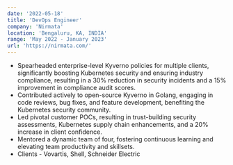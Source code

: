 ```yaml
---
date: '2022-05-18'
title: 'DevOps Engineer'
company: 'Nirmata'
location: 'Bengaluru, KA, INDIA'
range: 'May 2022 - January 2023'
url: 'https://nirmata.com/'
---
```


- Spearheaded enterprise-level Kyverno policies for multiple clients, significantly boosting Kubernetes security and ensuring industry compliance, resulting in a 30% reduction in security incidents and a 15% improvement in compliance audit scores.
- Contributed actively to open-source Kyverno in Golang, engaging in code reviews, bug fixes, and feature development, benefiting the Kubernetes security community.
- Led pivotal customer POCs, resulting in trust-building security assessments, Kubernetes supply chain enhancements, and a 20% increase in client confidence.
- Mentored a dynamic team of four, fostering continuous learning and elevating team productivity and skillsets.
- Clients - Vovartis, Shell, Schneider Electric
